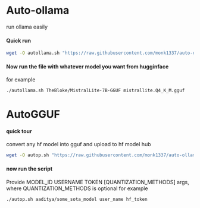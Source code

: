 # Auto-ollama
run ollama easily


#### Quick run

```sh
wget -O autollama.sh "https://raw.githubusercontent.com/monk1337/auto-ollama/main/autollama.sh" && chmod +x autollama.sh
```

#### Now run the file with whatever model you want from hugginface
for example

```sh
./autollama.sh TheBloke/MistralLite-7B-GGUF mistrallite.Q4_K_M.gguf
```


# AutoGGUF

#### quick tour

convert any hf model into gguf and upload to hf model hub

```sh
wget -O autop.sh "https://raw.githubusercontent.com/monk1337/auto-ollama/main/autogguf.sh" && chmod +x autogguf.sh
```

#### now run the script
Provide MODEL_ID USERNAME TOKEN [QUANTIZATION_METHODS] args, where  QUANTIZATION_METHODS is optional
for example

```sh
./autop.sh aaditya/some_sota_model user_name hf_token
```

